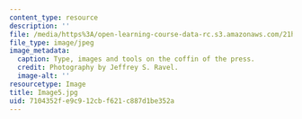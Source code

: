 ```yaml
---
content_type: resource
description: ''
file: /media/https%3A/open-learning-course-data-rc.s3.amazonaws.com/21h-343j-making-books-the-renaissance-and-today-spring-2016/7104352fe9c912cbf621c887d1be352a_Image5.jpg
file_type: image/jpeg
image_metadata:
  caption: Type, images and tools on the coffin of the press.
  credit: Photography by Jeffrey S. Ravel.
  image-alt: ''
resourcetype: Image
title: Image5.jpg
uid: 7104352f-e9c9-12cb-f621-c887d1be352a
---
```

